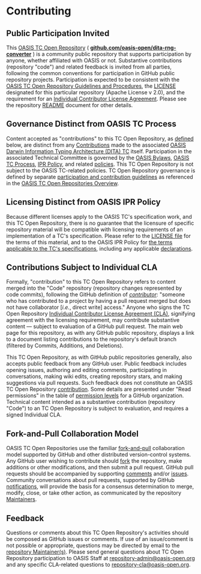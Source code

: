 <div>
<h1>Contributing</h1>

<div>
<h2><a id="openParticipation">Public Participation Invited</a></h2>

<p>This <a href="https://www.oasis-open.org/resources/open-repositories">OASIS TC Open Repository</a> ( <b><a href="https://github.com/oasis-open/dita-rng-converter">github.com/oasis-open/dita-rng-converter</a></b> ) is a community public repository that supports participation by anyone, whether affiliated with OASIS or not.  Substantive contributions (repository "code") and related feedback is invited from all parties, following the common conventions for participation in GitHub public repository projects.  Participation is expected to be consistent with the <a href="https://www.oasis-open.org/policies-guidelines/open-repositories">OASIS TC Open Repository Guidelines and Procedures</a>, the <a href="https://www.oasis-open.org/sites/www.oasis-open.org/files/Apache-LICENSE-2.0.txt">LICENSE</a> designated for this particular repository (Apache License v 2.0), and the requirement for an <a href="https://www.oasis-open.org/resources/open-repositories/cla/individual-cla">Individual Contributor License Agreement</a>.  Please see the repository <a href="https://github.com/oasis-open/dita-rng-converter/blob/master/README.md">README</a> document for other details.</p>
</div>

<div>
<h2><a id="distinctRules">Governance Distinct from OASIS TC Process</a></h2>
<p>Content accepted as "contributions" to this TC Open Repository, as <a href="#openRepoContribution">defined</a> below, are distinct from any <a href="https://www.oasis-open.org/policies-guidelines/ipr#contributions">Contributions</a> made to the associated <a href="https://www.oasis-open.org/committees/dita/">OASIS Darwin Information Typing Architecture (DITA) TC</a> itself.  Participation in the associated Technical Committee is governed by the <a href="https://www.oasis-open.org/policies-guidelines/bylaws">OASIS Bylaws</a>, <a href="https://www.oasis-open.org/policies-guidelines/tc-process">OASIS TC Process</a>, <a href="https://www.oasis-open.org/policies-guidelines/ipr">IPR Policy</a>, and related <a href="https://www.oasis-open.org/policies-guidelines/">policies</a>.  This TC Open Repository is not subject to the OASIS TC-related policies.  TC Open Repository governance is defined by separate <a href="https://www.oasis-open.org/policies-guidelines/open-repositories">participation and contribution guidelines</a> as referenced in the <a href="https://www.oasis-open.org/resources/open-repositories/">OASIS TC Open Repositories Overview</a>.</p>
</div>

<div>
<h2><a id="distinctLicenses">Licensing Distinct from OASIS IPR Policy</a></h2>
<p>Because different licenses apply to the OASIS TC's specification work, and this TC Open Repository, there is no guarantee that the licensure of specific repository material will be compatible with licensing requirements of an implementation of a TC's specification.  Please refer to the <a href="https://github.com/oasis-open/dita-rng-converter/blob/master/LICENSE">LICENSE file</a> for the terms of this material, and to the OASIS IPR Policy for <a href="https://www.oasis-open.org/policies-guidelines/ipr#RF-on-Limited-Mode">the terms applicable to the TC's specifications</a>, including any applicable <a href="https://www.oasis-open.org/committees/dita/ipr.php">declarations</a>.</p>
</div>

<div>
<h2><a id="contributionDefined">Contributions Subject to Individual CLA</a></h2>

<p>Formally, <a id="openRepoContribution">"contribution"</a> to this TC Open Repository refers to content merged into the "Code" repository (repository changes represented by code commits), following the GitHub definition of <i><a href="https://help.github.com/articles/github-glossary/#contributor">contributor</a></i>: "someone who has contributed to a project by having a pull request merged but does not have collaborator [<i>i.e.</i>, direct write] access."  Anyone who signs the TC Open Repository <a href="https://www.oasis-open.org/resources/open-repositories/cla/individual-cla">Individual Contributor License Agreement (CLA)</a>, signifying agreement with the licensing requirement, may contribute substantive content &mdash; subject to evaluation of a GitHub pull request.  The main web page for this repository, as with any GitHub public repository, displays a link to a document listing contributions to the repository's default branch (filtered by Commits, Additions, and Deletions).</p>

<p>This TC Open Repository, as with GitHub public repositories generally, also accepts public feedback from any GitHub user.  Public feedback includes opening issues, authoring and editing comments, participating in conversations, making wiki edits, creating repository stars, and making suggestions via pull requests.  Such feedback does not constitute an OASIS TC Open Repository <a href="#openRepoContribution">contribution</a>.   Some details are presented under "Read permissions" in the table of <a href="https://help.github.com/articles/repository-permission-levels-for-an-organization/">permission levels</a> for a GitHub organization.  Technical content intended as a substantive contribution (repository "Code") to an TC Open Repository is subject to evaluation, and requires a signed Individual CLA.</p>

</div>

<div>
<h2><a id="fork-and-pull-model">Fork-and-Pull Collaboration Model</a></h2>

<p>OASIS TC Open Repositories use the familiar <a href="https://help.github.com/articles/using-pull-requests/#fork--pull">fork-and-pull</a> collaboration model supported by GitHub and other distributed version-control systems.  Any GitHub user wishing to contribute should <a href="https://help.github.com/articles/github-glossary/#fork">fork</a> the repository, make additions or other modifications, and then submit a pull request.  GitHub pull requests should be accompanied by supporting <a href="https://help.github.com/articles/commenting-on-the-diff-of-a-pull-request/">comments</a> and/or <a href="https://help.github.com/articles/about-issues/">issues</a>. Community conversations about pull requests, supported by GitHub <a href="https://help.github.com/articles/about-notifications/">notifications</a>, will provide the basis for a consensus determination to merge, modify, close, or take other action, as communicated by the repository <a href="https://www.oasis-open.org/resources/open-repositories/maintainers-guide">Maintainers</a>.</p>
</div>

<div>
<h2><a id="feedback">Feedback</a></h2>

<p>Questions or comments about this TC Open Repository's activities should be composed as GitHub issues or comments. If use of an issue/comment is not possible or appropriate, questions may be directed by email to the <a href="https://github.com/oasis-open/dita-rng-converter/blob/master/README.md#maintainers">repository Maintainer(s)</a>.  Please send general questions about TC Open Repository participation to OASIS Staff at <a href="mailto:repository-admin@oasis-open.org">repository-admin@oasis-open.org</a> and any specific CLA-related questions to <a href="mailto:repository-cla@oasis-open.org">repository-cla@oasis-open.org</a>.</p>

</div></div>

